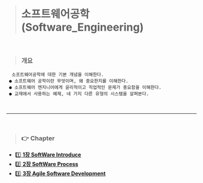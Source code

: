 > # 소프트웨어공학(Software_Engineering)

<br>

> ### 개요

```
  소프트웨어공학에 대한 기본 개념을 이해한다.
 ● 소프트웨어 공학이란 무엇이며, 왜 중요한지를 이해한다.
 ● 소프트웨어 엔지니어에게 윤리적이고 직업적인 문제가 중요함을 이해한다.
 ● 교재에서 사용하는 예제, 네 가지 다른 유형의 시스템을 살펴본다.

```
<br>
<hr>
<br>

> ### 👉 Chapter

- [1️⃣ **1장 SoftWare Introduce**](/Computer_Engineering/Software_Engineering/Chapter01_SoftWare_Introduces.md)
- [2️⃣ **2장 SoftWare Process**](/Computer_Engineering/Software_Engineering/Chapter02_SoftWare_Process.md)
- [3️⃣ **3장 Agile Software Development**](/Computer_Engineering/Software_Engineering/Chapter03_Agile_Software_Development.md)
